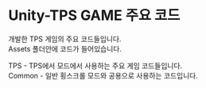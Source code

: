 # Unity-TPS GAME 주요 코드
개발한 TPS 게임의 주요 코드들입니다.    
Assets 폴더안에 코드가 들어있습니다.    
    
TPS - TPS에서 모드에서 사용하는 주요 게임 코드들입니다.    
Common - 일반 횡스크롤 모드와 공용으로 사용하는 코드입니다. <br/>


